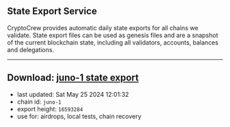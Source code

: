 ## State Export Service
CryptoCrew provides automatic daily state exports for all chains we validate. State export files can be used as genesis files and are a snapshot of the current blockchain state, including all validators, accounts, balances and delegations.

---
**Download: [juno-1 state export](https://dl-eu2.ccvalidators.com/SERVICE/juno/juno-1_export_16593284.json)**
---

- last updated: Sat May 25 2024 12:01:32
- chain id: `juno-1`
- export height: `16593284`
- use for: airdrops, local tests, chain recovery
